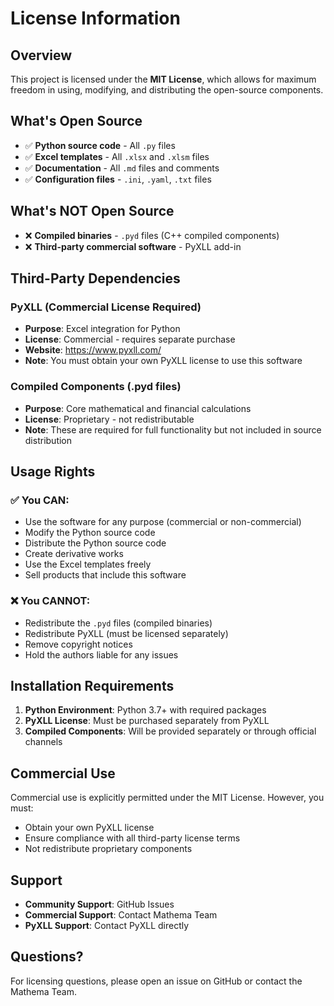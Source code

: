 # License Information

## Overview
This project is licensed under the **MIT License**, which allows for maximum freedom in using, modifying, and distributing the open-source components.

## What's Open Source
- ✅ **Python source code** - All `.py` files
- ✅ **Excel templates** - All `.xlsx` and `.xlsm` files
- ✅ **Documentation** - All `.md` files and comments
- ✅ **Configuration files** - `.ini`, `.yaml`, `.txt` files

## What's NOT Open Source
- ❌ **Compiled binaries** - `.pyd` files (C++ compiled components)
- ❌ **Third-party commercial software** - PyXLL add-in

## Third-Party Dependencies

### PyXLL (Commercial License Required)
- **Purpose**: Excel integration for Python
- **License**: Commercial - requires separate purchase
- **Website**: https://www.pyxll.com/
- **Note**: You must obtain your own PyXLL license to use this software

### Compiled Components (.pyd files)
- **Purpose**: Core mathematical and financial calculations
- **License**: Proprietary - not redistributable
- **Note**: These are required for full functionality but not included in source distribution

## Usage Rights

### ✅ You CAN:
- Use the software for any purpose (commercial or non-commercial)
- Modify the Python source code
- Distribute the Python source code
- Create derivative works
- Use the Excel templates freely
- Sell products that include this software

### ❌ You CANNOT:
- Redistribute the `.pyd` files (compiled binaries)
- Redistribute PyXLL (must be licensed separately)
- Remove copyright notices
- Hold the authors liable for any issues

## Installation Requirements

1. **Python Environment**: Python 3.7+ with required packages
2. **PyXLL License**: Must be purchased separately from PyXLL
3. **Compiled Components**: Will be provided separately or through official channels

## Commercial Use
Commercial use is explicitly permitted under the MIT License. However, you must:
- Obtain your own PyXLL license
- Ensure compliance with all third-party license terms
- Not redistribute proprietary components

## Support
- **Community Support**: GitHub Issues
- **Commercial Support**: Contact Mathema Team
- **PyXLL Support**: Contact PyXLL directly

## Questions?
For licensing questions, please open an issue on GitHub or contact the Mathema Team.
